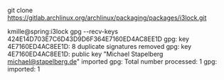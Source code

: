 git clone https://gitlab.archlinux.org/archlinux/packaging/packages/i3lock.git


kmille@spring:i3lock gpg --recv-keys 424E14D703E7C6D43D9D6F364E7160ED4AC8EE1D
gpg: key 4E7160ED4AC8EE1D: 8 duplicate signatures removed
gpg: key 4E7160ED4AC8EE1D: public key "Michael Stapelberg <michael@stapelberg.de>" imported
gpg: Total number processed: 1
gpg:               imported: 1

